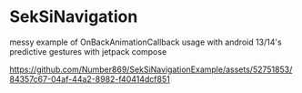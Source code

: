 # SekSiNavigation
messy example of OnBackAnimationCallback usage with android 13/14's predictive gestures with jetpack compose




https://github.com/Number869/SekSiNavigationExample/assets/52751853/84357c67-04af-44a2-8982-f40414dcf851









